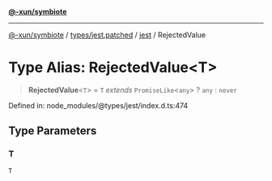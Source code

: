 [**@-xun/symbiote**](../../../../../README.md)

***

[@-xun/symbiote](../../../../../README.md) / [types/jest.patched](../../../README.md) / [jest](../README.md) / RejectedValue

# Type Alias: RejectedValue\<T\>

> **RejectedValue**\<`T`\> = `T` *extends* `PromiseLike`\<`any`\> ? `any` : `never`

Defined in: node\_modules/@types/jest/index.d.ts:474

## Type Parameters

### T

`T`
